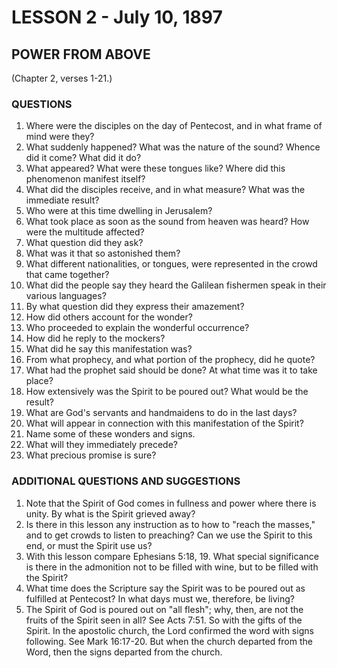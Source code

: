 # LESSON 2 - July 10, 1897

## POWER FROM ABOVE
(Chapter 2, verses 1-21.)

### QUESTIONS

1. Where were the disciples on the day of Pentecost, and in what frame of mind were they?
2. What suddenly happened? What was the nature of the sound? Whence did it come? What did it do?
3. What appeared? What were these tongues like? Where did this phenomenon manifest itself?
4. What did the disciples receive, and in what measure? What was the immediate result?
5. Who were at this time dwelling in Jerusalem?
6. What took place as soon as the sound from heaven was heard? How were the multitude affected?
7. What question did they ask?
8. What was it that so astonished them?
9. What different nationalities, or tongues, were represented in the crowd that came together?
10. What did the people say they heard the Galilean fishermen speak in their various languages?
11. By what question did they express their amazement?
12. How did others account for the wonder?
13. Who proceeded to explain the wonderful occurrence?
14. How did he reply to the mockers?
15. What did he say this manifestation was?
16. From what prophecy, and what portion of the prophecy, did he quote?
17. What had the prophet said should be done? At what time was it to take place?
18. How extensively was the Spirit to be poured out? What would be the result?
19. What are God's servants and handmaidens to do in the last days?
20. What will appear in connection with this manifestation of the Spirit?
21. Name some of these wonders and signs.
22. What will they immediately precede?
23. What precious promise is sure?

### ADDITIONAL QUESTIONS AND SUGGESTIONS

1. Note that the Spirit of God comes in fullness and power where there is unity. By what is the Spirit grieved away?
2. Is there in this lesson any instruction as to how to "reach the masses," and to get crowds to listen to preaching? Can we use the Spirit to this end, or must the Spirit use us?
3. With this lesson compare Ephesians 5:18, 19. What special significance is there in the admonition not to be filled with wine, but to be filled with the Spirit?
4. What time does the Scripture say the Spirit was to be poured out as fulfilled at Pentecost? In what days must we, therefore, be living?
5. The Spirit of God is poured out on "all flesh"; why, then, are not the fruits of the Spirit seen in all? See Acts 7:51. So with the gifts of the Spirit. In the apostolic church, the Lord confirmed the word with signs following. See Mark 16:17-20. But when the church departed from the Word, then the signs departed from the church.